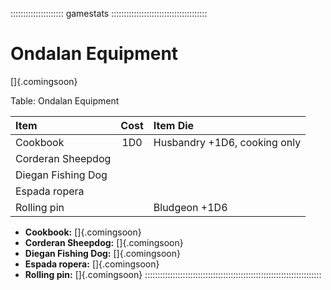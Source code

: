 ::::::::::::::::::::: gamestats ::::::::::::::::::::::::::::::::::::::
# Ondalan Equipment

[]{.comingsoon}

Table: Ondalan Equipment

| Item               | Cost | Item Die                     |
| :----------------- | :--: | :--------------------------- |
| Cookbook           | 1D0  | Husbandry +1D6, cooking only |
| Corderan Sheepdog  |      |                              |
| Diegan Fishing Dog |      |                              |
| Espada ropera      |      |                              |
| Rolling pin        |      | Bludgeon +1D6                |

- **Cookbook:** []{.comingsoon}
- **Corderan Sheepdog:** []{.comingsoon}
- **Diegan Fishing Dog:** []{.comingsoon}
- **Espada ropera:** []{.comingsoon}
- **Rolling pin:** []{.comingsoon}
::::::::::::::::::::::::::::::::::::::::::::::::::::::::::::::::::::::
